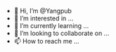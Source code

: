 - 👋 Hi, I’m @Yangpub
- 👀 I’m interested in ...
- 🌱 I’m currently learning ...
- 💞️ I’m looking to collaborate on ...
- 📫 How to reach me ...

<!---
Yangpub/Yangpub is a ✨ special ✨ repository because its `README.md` (this file) appears on your GitHub profile.
You can click the Preview link to take a look at your changes.
--->
